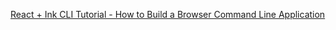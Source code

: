
[React + Ink CLI Tutorial - How to Build a Browser Command Line Application](https://www.freecodecamp.org/news/react-js-ink-cli-tutorial)
